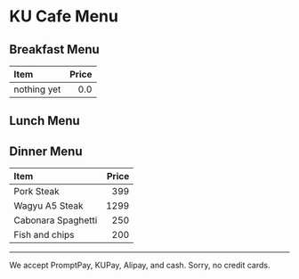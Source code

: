 # KU Cafe Menu

## Breakfast Menu

| Item                                   | Price |
|:---------------------------------------|------:|
| nothing yet                            |  0.0  |

## Lunch Menu

## Dinner Menu

| Item                                   | Price |
|:---------------------------------------|------:|
| Pork Steak                             |  399  |
| Wagyu A5 Steak                         |  1299 |
| Cabonara Spaghetti                     |  250  |
| Fish and chips                         |  200  |

---

We accept PromptPay, KUPay, Alipay, and cash. Sorry, no credit cards.
